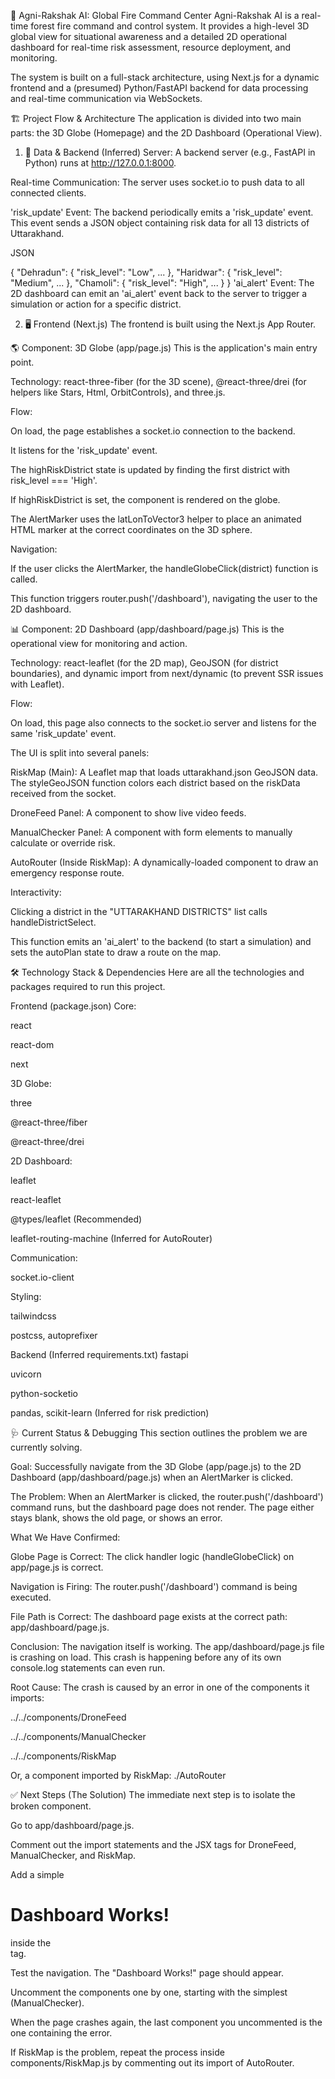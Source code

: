 🚀 Agni-Rakshak AI: Global Fire Command Center
Agni-Rakshak AI is a real-time forest fire command and control system. It provides a high-level 3D global view for situational awareness and a detailed 2D operational dashboard for real-time risk assessment, resource deployment, and monitoring.

The system is built on a full-stack architecture, using Next.js for a dynamic frontend and a (presumed) Python/FastAPI backend for data processing and real-time communication via WebSockets.

🏗️ Project Flow & Architecture
The application is divided into two main parts: the 3D Globe (Homepage) and the 2D Dashboard (Operational View).

1. 📡 Data & Backend (Inferred)
Server: A backend server (e.g., FastAPI in Python) runs at http://127.0.0.1:8000.

Real-time Communication: The server uses socket.io to push data to all connected clients.

'risk_update' Event: The backend periodically emits a 'risk_update' event. This event sends a JSON object containing risk data for all 13 districts of Uttarakhand.

JSON

{
  "Dehradun": { "risk_level": "Low", ... },
  "Haridwar": { "risk_level": "Medium", ... },
  "Chamoli": { "risk_level": "High", ... }
}
'ai_alert' Event: The 2D dashboard can emit an 'ai_alert' event back to the server to trigger a simulation or action for a specific district.

2. 🖥️ Frontend (Next.js)
The frontend is built using the Next.js App Router.

🌎 Component: 3D Globe (app/page.js)
This is the application's main entry point.

Technology: react-three-fiber (for the 3D scene), @react-three/drei (for helpers like Stars, Html, OrbitControls), and three.js.

Flow:

On load, the page establishes a socket.io connection to the backend.

It listens for the 'risk_update' event.

The highRiskDistrict state is updated by finding the first district with risk_level === 'High'.

If highRiskDistrict is set, the <AlertMarker /> component is rendered on the globe.

The AlertMarker uses the latLonToVector3 helper to place an animated HTML marker at the correct coordinates on the 3D sphere.

Navigation:

If the user clicks the AlertMarker, the handleGlobeClick(district) function is called.

This function triggers router.push('/dashboard'), navigating the user to the 2D dashboard.

📊 Component: 2D Dashboard (app/dashboard/page.js)
This is the operational view for monitoring and action.

Technology: react-leaflet (for the 2D map), GeoJSON (for district boundaries), and dynamic import from next/dynamic (to prevent SSR issues with Leaflet).

Flow:

On load, this page also connects to the socket.io server and listens for the same 'risk_update' event.

The UI is split into several panels:

RiskMap (Main): A Leaflet map that loads uttarakhand.json GeoJSON data. The styleGeoJSON function colors each district based on the riskData received from the socket.

DroneFeed Panel: A component to show live video feeds.

ManualChecker Panel: A component with form elements to manually calculate or override risk.

AutoRouter (Inside RiskMap): A dynamically-loaded component to draw an emergency response route.

Interactivity:

Clicking a district in the "UTTARAKHAND DISTRICTS" list calls handleDistrictSelect.

This function emits an 'ai_alert' to the backend (to start a simulation) and sets the autoPlan state to draw a route on the map.

🛠️ Technology Stack & Dependencies
Here are all the technologies and packages required to run this project.

Frontend (package.json)
Core:

react

react-dom

next

3D Globe:

three

@react-three/fiber

@react-three/drei

2D Dashboard:

leaflet

react-leaflet

@types/leaflet (Recommended)

leaflet-routing-machine (Inferred for AutoRouter)

Communication:

socket.io-client

Styling:

tailwindcss

postcss, autoprefixer

Backend (Inferred requirements.txt)
fastapi

uvicorn

python-socketio

pandas, scikit-learn (Inferred for risk prediction)

🩺 Current Status & Debugging
This section outlines the problem we are currently solving.

Goal: Successfully navigate from the 3D Globe (app/page.js) to the 2D Dashboard (app/dashboard/page.js) when an AlertMarker is clicked.

The Problem: When an AlertMarker is clicked, the router.push('/dashboard') command runs, but the dashboard page does not render. The page either stays blank, shows the old page, or shows an error.

What We Have Confirmed:

Globe Page is Correct: The click handler logic (handleGlobeClick) on app/page.js is correct.

Navigation is Firing: The router.push('/dashboard') command is being executed.

File Path is Correct: The dashboard page exists at the correct path: app/dashboard/page.js.

Conclusion: The navigation itself is working. The app/dashboard/page.js file is crashing on load. This crash is happening before any of its own console.log statements can even run.

Root Cause: The crash is caused by an error in one of the components it imports:

../../components/DroneFeed

../../components/ManualChecker

../../components/RiskMap

Or, a component imported by RiskMap: ./AutoRouter

✅ Next Steps (The Solution)
The immediate next step is to isolate the broken component.

Go to app/dashboard/page.js.

Comment out the import statements and the JSX tags for DroneFeed, ManualChecker, and RiskMap.

Add a simple <h1>Dashboard Works!</h1> inside the <main> tag.

Test the navigation. The "Dashboard Works!" page should appear.

Uncomment the components one by one, starting with the simplest (ManualChecker).

When the page crashes again, the last component you uncommented is the one containing the error.

If RiskMap is the problem, repeat the process inside components/RiskMap.js by commenting out its import of AutoRouter.
